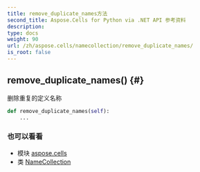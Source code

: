 ```yaml
---
title: remove_duplicate_names方法
second_title: Aspose.Cells for Python via .NET API 参考资料
description:
type: docs
weight: 90
url: /zh/aspose.cells/namecollection/remove_duplicate_names/
is_root: false
---
```

##  remove_duplicate_names() {#}
删除重复的定义名称



```python
def remove_duplicate_names(self):
    ...
```





### 也可以看看
* 模块 [aspose.cells](../../)
* 类 [NameCollection](/cells/python-net/zh/aspose.cells/namecollection)
